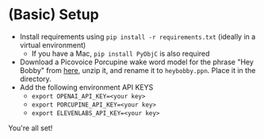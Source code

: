 # (Basic) Setup

- Install requirements using `pip install -r requirements.txt` (ideally in a virtual environment)
    - If you have a Mac, `pip install PyObjC` is also required
- Download a Picovoice Porcupine wake word model for the phrase "Hey Bobby" from
  [here](https://console.picovoice.ai/), unzip it, and rename it to
  `heybobby.ppn`. Place it in the directory.
- Add the following environment API KEYS
    - `export OPENAI_API_KEY=<your key>`
    - `export PORCUPINE_API_KEY=<your key>`
    - `export ELEVENLABS_API_KEY=<your key>`

You're all set!